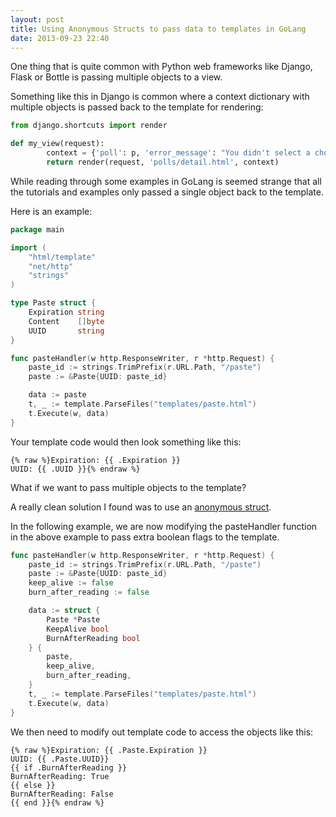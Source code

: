 ```yaml
---
layout: post
title: Using Anonymous Structs to pass data to templates in GoLang
date: 2013-09-23 22:40
---
```


One thing that is quite common with Python web frameworks like Django, Flask or Bottle is passing multiple objects to a view.

Something like this in Django is common where a context dictionary with multiple objects is passed back to the template for rendering:

```python
from django.shortcuts import render

def my_view(request):
        context = {'poll': p, 'error_message': "You didn't select a choice.",}
        return render(request, 'polls/detail.html', context)
```

While reading through some examples in GoLang is seemed strange that all the tutorials and examples only passed a single object back to the template.

Here is an example:

```go
package main

import (
    "html/template"
    "net/http"
    "strings"
)

type Paste struct {
    Expiration string
    Content    []byte
    UUID       string
}

func pasteHandler(w http.ResponseWriter, r *http.Request) {
    paste_id := strings.TrimPrefix(r.URL.Path, "/paste")
    paste := &Paste{UUID: paste_id}

    data := paste
    t, _ := template.ParseFiles("templates/paste.html")
    t.Execute(w, data)
}
```

Your template code would then look something like this:

```
{% raw %}Expiration: {{ .Expiration }}
UUID: {{ .UUID }}{% endraw %}
```

What if we want to pass multiple objects to the template?

A really clean solution I found was to use an [anonymous struct](http://nf.wh3rd.net/10things/#2).

In the following example, we are now modifying the pasteHandler function in the above example to pass extra boolean flags to the template.

```go
func pasteHandler(w http.ResponseWriter, r *http.Request) {
    paste_id := strings.TrimPrefix(r.URL.Path, "/paste")
    paste := &Paste{UUID: paste_id}
    keep_alive := false
    burn_after_reading := false

    data := struct {
        Paste *Paste
        KeepAlive bool
        BurnAfterReading bool
    } {
        paste,
        keep_alive,
        burn_after_reading,
    }
    t, _ := template.ParseFiles("templates/paste.html")
    t.Execute(w, data)
}
```

We then need to modify out template code to access the objects like this:

```
{% raw %}Expiration: {{ .Paste.Expiration }}
UUID: {{ .Paste.UUID}}
{{ if .BurnAfterReading }}
BurnAfterReading: True
{{ else }}
BurnAfterReading: False
{{ end }}{% endraw %}
```

